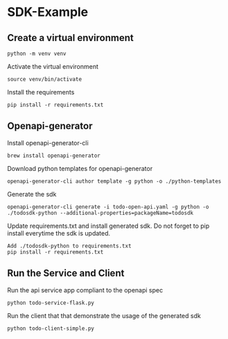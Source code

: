 # SDK-Example

## Create a virtual environment
```
python -m venv venv
```

Activate the virtual environment
```
source venv/bin/activate
```

Install the requirements
```
pip install -r requirements.txt
```

## Openapi-generator 

Install openapi-generator-cli

```
brew install openapi-generator
```

Download python templates for openapi-generator
```
openapi-generator-cli author template -g python -o ./python-templates
```

Generate the sdk
```
openapi-generator-cli generate -i todo-open-api.yaml -g python -o ./todosdk-python --additional-properties=packageName=todosdk
```

Update requirements.txt and install generated sdk. Do not forget to pip install everytime the sdk is updated.
```
Add ./todosdk-python to requirements.txt
pip install -r requirements.txt
```
## Run the Service and Client

Run the api service app compliant to the openapi spec
```
python todo-service-flask.py
```

Run the client that that demonstrate the usage of the generated sdk
```
python todo-client-simple.py
```
